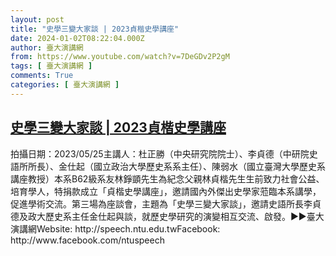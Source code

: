 ```yaml
---
layout: post
title: "史學三變大家談 | 2023貞楷史學講座"
date: 2024-01-02T08:22:04.000Z
author: 臺大演講網
from: https://www.youtube.com/watch?v=7DeGDv2P2gM
tags: [ 臺大演講網 ]
comments: True
categories: [ 臺大演講網 ]
---
```

<!--1704183724000-->
[史學三變大家談 | 2023貞楷史學講座](https://www.youtube.com/watch?v=7DeGDv2P2gM)
------

<div>
拍攝日期：2023/05/25主講人：杜正勝（中央研究院院士）、李貞德（中研院史語所所長）、金仕起（國立政治大學歷史系系主任）、陳弱水（國立臺灣大學歷史系講座教授）本系B62級系友林錚顗先生為紀念父親林貞楷先生生前致力社會公益、培育學人，特捐款成立「貞楷史學講座」，邀請國內外傑出史學家蒞臨本系講學，促進學術交流。第三場為座談會，主題為「史學三變大家談」，邀請史語所長李貞德及政大歷史系主任金仕起與談，就歷史學研究的演變相互交流、啟發。►►臺大演講網Website: http://speech.ntu.edu.twFacebook: http://www.facebook.com/ntuspeech
</div>
